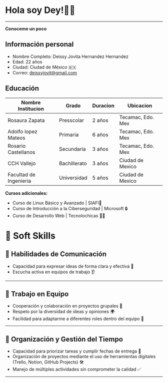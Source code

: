 # Hola soy Dey!🙋‍♀️
---
**Conoceme un poco**

## Información personal
- Nombre Completo: Deissy Jovita Hernandez Hernandez
- Edad: 22 años
- Ciudad: Ciudad de México 🇲🇽
- Correo: deissyjovit@gmail.com

## Educación
|  Nombre Institucion |Grado   | Duracion   |  Ubicacion  |
| ------------ | ------------ | ------------ | ------------ |
|  Rosaura Zapata | Presscolar  | 2 años  | Tecamac, Edo. Mex  |
| Adolfo lopez Mateos  | Primaria  |  6 años | Tecamac, Edo. Mex  |
| Rosario Castellanos  | Secundaria  | 3 años  | Tecamac, Edo. Mex  |
|  CCH Vallejo   |  Bachillerato  | 3 años    | Ciudad de Mexico |
|  Facultad de Ingenieria  | Universidad  |  5 años   |  Ciudad de Mexico   |

**Cursos adicionales:**
  - Curso de Linux Básico y Avanzado | SIAFI🐧
  - Curso de Introducción a la Ciberseguridad | Microsoft 🔒
  - Curso de Desarrollo Web | Tecnolochicas 👩‍💻

# 🌟 Soft Skills

## 💬 Habilidades de Comunicación

- Capacidad para expresar ideas de forma clara y efectiva 📢  
- Escucha activa en equipos de trabajo 👂  
---

## 🤝 Trabajo en Equipo

- Cooperación y colaboración en proyectos grupales 🤝  
- Respeto por la diversidad de ideas y opiniones 🌍  
- Facilidad para adaptarme a diferentes roles dentro del equipo 🔄

---

## 🎯 Organización y Gestión del Tiempo

- Capacidad para priorizar tareas y cumplir fechas de entrega 📆  
- Organización de proyectos mediante el uso de herramientas digitales (Trello, Notion, GitHub Projects) 🛠️  
- Manejo de múltiples actividades sin comprometer la calidad ✅
---
